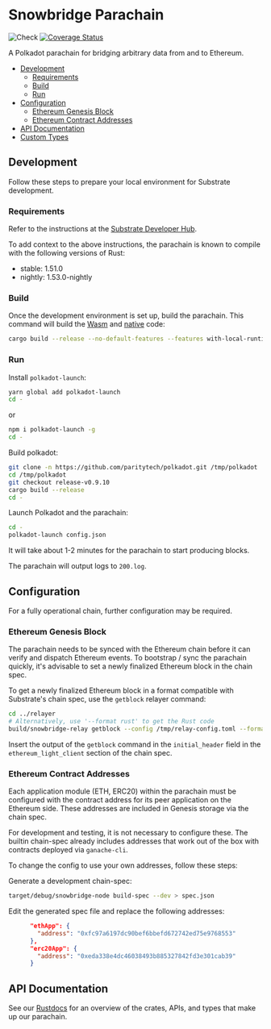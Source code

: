 # Snowbridge Parachain <!-- omit in toc -->
![Check](https://github.com/Snowfork/snowbridge/workflows/Check/badge.svg)
[![Coverage Status](https://coveralls.io/repos/github/Snowfork/polkadot-ethereum/badge.svg)](https://coveralls.io/github/Snowfork/snowbridge)

A Polkadot parachain for bridging arbitrary data from and to Ethereum.

- [Development](#development)
  - [Requirements](#requirements)
  - [Build](#build)
  - [Run](#run)
- [Configuration](#configuration)
  - [Ethereum Genesis Block](#ethereum-genesis-block)
  - [Ethereum Contract Addresses](#ethereum-contract-addresses)
- [API Documentation](#api-documentation)
- [Custom Types](#custom-types)

## Development

Follow these steps to prepare your local environment for Substrate development.

### Requirements

Refer to the instructions at the
[Substrate Developer Hub](https://substrate.dev/docs/en/knowledgebase/getting-started/#manual-installation).

To add context to the above instructions, the parachain is known to compile with the following versions of Rust:

- stable: 1.51.0
- nightly: 1.53.0-nightly

### Build

Once the development environment is set up, build the parachain. This command will build the
[Wasm](https://substrate.dev/docs/en/knowledgebase/advanced/executor#wasm-execution) and
[native](https://substrate.dev/docs/en/knowledgebase/advanced/executor#native-execution) code:

```bash
cargo build --release --no-default-features --features with-local-runtime
```

### Run

Install `polkadot-launch`:

```bash
yarn global add polkadot-launch
cd -
```

  or 

  ```bash
  npm i polkadot-launch -g
  cd -
  ```

Build polkadot:

```bash
git clone -n https://github.com/paritytech/polkadot.git /tmp/polkadot
cd /tmp/polkadot
git checkout release-v0.9.10
cargo build --release
cd -
```

Launch Polkadot and the parachain:

```bash
cd -
polkadot-launch config.json
```

It will take about 1-2 minutes for the parachain to start producing blocks.

The parachain will output logs to `200.log`.

## Configuration

For a fully operational chain, further configuration may be required.

### Ethereum Genesis Block

The parachain needs to be synced with the Ethereum chain before it can verify and dispatch Ethereum events. To bootstrap / sync the parachain quickly, it's advisable to set a newly finalized Ethereum block in the chain spec.

To get a newly finalized Ethereum block in a format compatible with Substrate's chain spec, use the `getblock` relayer command:

```bash
cd ../relayer
# Alternatively, use '--format rust' to get the Rust code
build/snowbridge-relay getblock --config /tmp/relay-config.toml --format json
```

Insert the output of the `getblock` command in the `initial_header` field in the `ethereum_light_client` section of the chain spec.

### Ethereum Contract Addresses

Each application module (ETH, ERC20) within the parachain must be configured with the contract address for its peer application on the Ethereum side. These addresses are included in Genesis storage via the chain spec.

For development and testing, it is not necessary to configure these. The builtin chain-spec already includes addresses that work out of the box with contracts deployed via `ganache-cli`.

To change the config to use your own addresses, follow these steps:

Generate a development chain-spec:

```bash
target/debug/snowbridge-node build-spec --dev > spec.json
```

Edit the generated spec file and replace the following addresses:

```json
      "ethApp": {
        "address": "0xfc97a6197dc90bef6bbefd672742ed75e9768553"
      },
      "erc20App": {
        "address": "0xeda338e4dc46038493b885327842fd3e301cab39"
      }
```

## API Documentation

See our [Rustdocs](https://polkaeth-rustdocs.netlify.app) for an overview of the crates, APIs, and types that make up our parachain.
